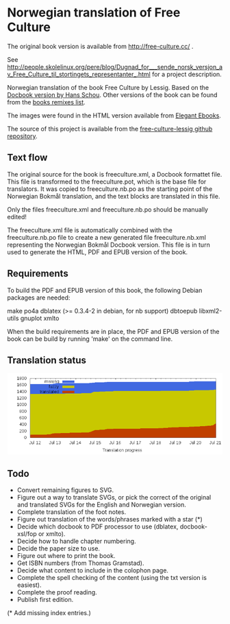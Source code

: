 Norwegian translation of Free Culture
=====================================

The original book version is available from http://free-culture.cc/ .

See
http://people.skolelinux.org/pere/blog/Dugnad_for___sende_norsk_versjon_av_Free_Culture_til_stortingets_representanter_.html
for a project description.

Norwegian translation of the book Free Culture by Lessig.  Based on
the <a href="http://www.sslug.dk/~chlor/lessig/">Docbook version by
Hans Schou</a>.  Other versions of the book can be found from the
<a href="http://free-culture.cc/remixes/">books remixes list</a>.

The images were found in the HTML version available from
<a href="http://www.ibiblio.org/ebooks/Lessig/index.html">Elegant
Ebooks</a>.

The source of this project is available from the
<a href="https://github.com/petterreinholdtsen/free-culture-lessig">free-culture-lessig
github repository</a>.


Text flow
---------

The original source for the book is freeculture.xml, a Docbook
formattet file.  This file is transformed to the freeculture.pot,
which is the base file for translators.  It was copied to
freeculture.nb.po as the starting point of the Norwegian Bokmål
translation, and the text blocks are translated in this file.

Only the files freeculture.xml and freeculture.nb.po should be
manually edited!

The freeculture.xml file is automatically combined with the
freeculture.nb.po file to create a new generated file
freeculture.nb.xml representing the Norwegian Bokmål Docbook version.
This file is in turn used to generate the HTML, PDF and EPUB version
of the book.

Requirements
------------

To build the PDF and EPUB version of this book, the following Debian
packages are needed:

  make
  po4a
  dblatex (>= 0.3.4-2 in debian, for nb support)
  dbtoepub
  libxml2-utils
  gnuplot
  xmlto

When the build requirements are in place, the PDF and EPUB version of
the book can be build by running 'make' on the command line.

Translation status
------------------

<img src="https://github.com/petterreinholdtsen/free-culture-lessig/raw/master/progress.png">

Todo
----

 * Convert remaining figures to SVG.
 * Figure out a way to translate SVGs, or pick the correct of the
   original and translated SVGs for the English and Norwegian version.
 * Complete translation of the foot notes.
 * Figure out translation of the words/phrases marked with a star (*)
 * Decide which docbook to PDF processor to use (dblatex,
   docbook-xsl/fop or xmlto).
 * Decide how to handle chapter numbering.
 * Decide the paper size to use.
 * Figure out where to print the book.
 * Get ISBN numbers (from Thomas Gramstad).
 * Decide what content to include in the colophon page.
 * Complete the spell checking of the content (using the txt version
   is easiest).
 * Complete the proof reading.
 * Publish first edition.

 (* Add missing index entries.)
